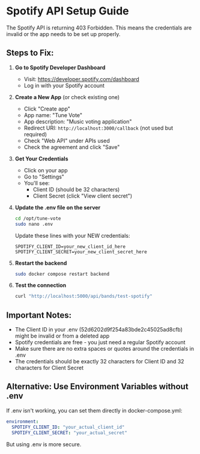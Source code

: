 # Spotify API Setup Guide

The Spotify API is returning 403 Forbidden. This means the credentials are invalid or the app needs to be set up properly.

## Steps to Fix:

1. **Go to Spotify Developer Dashboard**
   - Visit: https://developer.spotify.com/dashboard
   - Log in with your Spotify account

2. **Create a New App** (or check existing one)
   - Click "Create app"
   - App name: "Tune Vote"
   - App description: "Music voting application"
   - Redirect URI: `http://localhost:3000/callback` (not used but required)
   - Check "Web API" under APIs used
   - Check the agreement and click "Save"

3. **Get Your Credentials**
   - Click on your app
   - Go to "Settings"
   - You'll see:
     - Client ID (should be 32 characters)
     - Client Secret (click "View client secret")

4. **Update the .env file on the server**
   ```bash
   cd /opt/tune-vote
   sudo nano .env
   ```

   Update these lines with your NEW credentials:
   ```
   SPOTIFY_CLIENT_ID=your_new_client_id_here
   SPOTIFY_CLIENT_SECRET=your_new_client_secret_here
   ```

5. **Restart the backend**
   ```bash
   sudo docker compose restart backend
   ```

6. **Test the connection**
   ```bash
   curl "http://localhost:5000/api/bands/test-spotify"
   ```

## Important Notes:

- The Client ID in your .env (52d6202d9f254a83bde2c45025ad8cfb) might be invalid or from a deleted app
- Spotify credentials are free - you just need a regular Spotify account
- Make sure there are no extra spaces or quotes around the credentials in .env
- The credentials should be exactly 32 characters for Client ID and 32 characters for Client Secret

## Alternative: Use Environment Variables without .env

If .env isn't working, you can set them directly in docker-compose.yml:

```yaml
environment:
  SPOTIFY_CLIENT_ID: "your_actual_client_id"
  SPOTIFY_CLIENT_SECRET: "your_actual_secret"
```

But using .env is more secure.